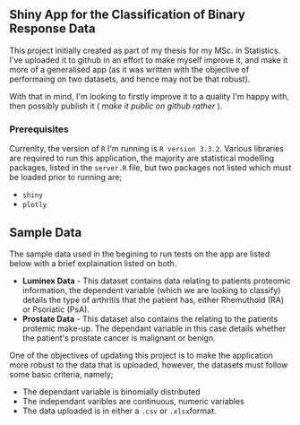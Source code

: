 ## Shiny App for the Classification of Binary Response Data ##

This project initially created as part of my thesis for my MSc. in Statistics. I've uploaded it to github in an effort to make myself improve it, and make it more of a generalised app (as it was written with the objective of performaing on two datasets, and hence may not be that robust).

With that in mind, I'm looking to firstly improve it to a quality I'm happy with, then possibly publish it ( _make it public on github rather_ ).

### Prerequisites ###

Currenlty, the version of `R` I'm running is `R version 3.3.2`. Various libraries are required to run this application, the majority are statistical modelling packages, listed in the `server.R` file, but two packages not listed which must be loaded prior to running are; 
* `shiny`
* `plotly`

## Sample Data ##

The sample data used in the begining to run tests on the app are listed below with a brief explaination listed on both.

* __Luminex Data__ - This dataset contains data relating to patients proteomic information, the dependent variable (which we are looking to classify) details the type of arthritis that the patient has, either Rhemuthoid (RA) or Psoriatic (PsA). 
* __Prostate Data__ - This dataset also contains the relating to the patients protemic make-up. The dependant variable in this case details whether the patient's prostate cancer is malignant or benign. 

One of the objectives of updating this project is to make the application more robust to the data that is uploaded, however, the datasets must follow some basic criteria, namely;

* The dependant variable is binomially distributed
* The independant varibles are continuous, numeric variables
* The data uploaded is in either a `.csv` or `.xlsx`format.

